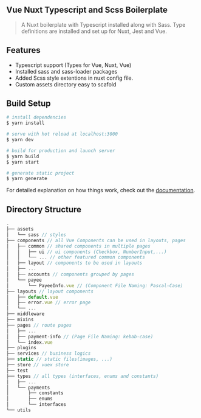 ## Vue Nuxt Typescript and Scss Boilerplate 

>  A Nuxt boilerplate with Typescript installed along with Sass. Type definitions are installed and set up for Nuxt, Jest and Vue.

## Features

- Typescript support (Types for Vue, Nuxt, Vue)
- Installed sass and sass-loader packages 
- Added Scss style extentions in nuxt config file.
- Custom assets directory easy to scafold

## Build Setup

```bash
# install dependencies
$ yarn install

# serve with hot reload at localhost:3000
$ yarn dev

# build for production and launch server
$ yarn build
$ yarn start

# generate static project
$ yarn generate
```

For detailed explanation on how things work, check out the [documentation](https://nuxtjs.org).


## Directory Structure

```js
.
├── assets
│   └── sass // styles
├── components // all Vue Components can be used in layouts, pages
│   ├── common // shared components in multiple pages
│   │   ├── ui // ui components (Checkbox, NumberInput,...)
│   │   └── ... // other featured common components
│   ├── layout // components to be used in layouts
│   ├── ...
│   ├── accounts // components grouped by pages
│   └── payee
│       └── PayeeInfo.vue // (Component File Naming: Pascal-Case)
├── layouts // layout components
│   ├── default.vue
│   ├── error.vue // error page
│   └── ...
├── middleware
├── mixins
├── pages // route pages
│   ├── ...
│   ├── payment-info // (Page File Naming: kebab-case)
│   └── index.vue
├── plugins
├── services // business logics
├── static // static files(images, ...)
├── store // vuex store
├── test
├── types // all types (interfaces, enums and constants)
│   ├── ...
│   └── payments
│       ├── constants
│       ├── enums
│       └── interfaces
└── utils
```
